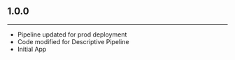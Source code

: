 ## 1.0.0
-----------------
- Pipeline updated for prod deployment
- Code modified for Descriptive Pipeline
- Initial App